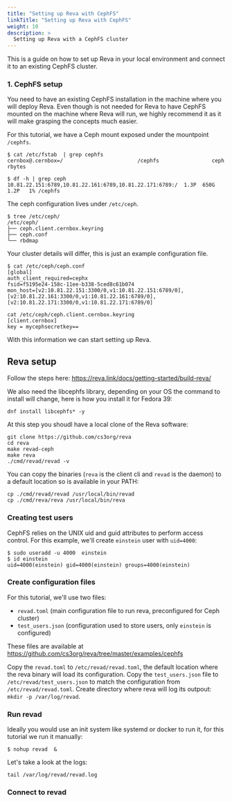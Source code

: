 ```yaml
---
title: "Setting up Reva with CephFS"
linkTitle: "Setting up Reva with CephFS"
weight: 10
description: >
  Setting up Reva with a CephFS cluster
---
```


This is a guide on how to set up Reva in your local environment and connect it to an existing CephFS cluster.

### 1. CephFS setup
You need to have an existing CephFS installation in the machine where you will deploy Reva.
Even though is not needed for Reva to have CephFS mounted on the machine where Reva will run, we highly recommend it 
as it will make grasping the concepts much easier.

For this tutorial, we have a Ceph mount exposed under the mountpoint `/cephfs`.

```
$ cat /etc/fstab  | grep cephfs
cernbox@.cernbox=/                        /cephfs                 ceph    rbytes
```

```
$ df -h | grep ceph
10.81.22.151:6789,10.81.22.161:6789,10.81.22.171:6789:/  1.3P  650G  1.2P   1% /cephfs
```

The ceph configuration lives under `/etc/ceph`.

```
$ tree /etc/ceph/
/etc/ceph/
├── ceph.client.cernbox.keyring
├── ceph.conf
└── rbdmap
```

Your cluster details will differ, this is just an example configuration file.
```
$ cat /etc/ceph/ceph.conf
[global]
auth_client_required=cephx
fsid=f5195e24-158c-11ee-b338-5ced8c61b074
mon_host=[v2:10.81.22.151:3300/0,v1:10.81.22.151:6789/0],[v2:10.81.22.161:3300/0,v1:10.81.22.161:6789/0],[v2:10.81.22.171:3300/0,v1:10.81.22.171:6789/0]
```

```
cat /etc/ceph/ceph.client.cernbox.keyring
[client.cernbox]
key = mycephsecretkey==
```

With this information we can start setting up Reva.



## Reva setup


Follow the steps here:
https://reva.link/docs/getting-started/build-reva/

We also need the libcephfs library, depending on your OS the command to install will change, here is how you install it for Fedora 39:
```
dnf install libcephfs* -y
```

At this step you shoudl have a local clone of the Reva software:

```
git clone https://github.com/cs3org/reva
cd reva
make revad-ceph
make reva
./cmd/revad/revad -v
```

You can copy the binaries (`reva` is the client cli and `revad` is the daemon) to a default location so is available in your PATH:
```
cp ./cmd/revad/revad /usr/local/bin/revad
cp ./cmd/reva/reva /usr/local/bin/reva
```


### Creating test users
CephFS relies on the UNIX uid and guid attributes to perform access control.
For this example, we'll create `einstein` user with `uid=4000`:

```
$ sudo useradd -u 4000  einstein
$ id einstein
uid=4000(einstein) gid=4000(einstein) groups=4000(einstein)
```
### Create configuration files

For this tutorial, we'll use two files:
- `revad.toml` (main configuration file to run reva, preconfigured for Ceph cluster)
- `test_users.json` (configuration used to store users, only `einstein` is configured)

These files are available at https://github.com/cs3org/reva/tree/master/examples/cephfs

Copy the `revad.toml` to `/etc/revad/revad.toml`, the default location where the reva binary will load its configuration.
Copy the `test_users.json` file to `/etc/revad/test_users.json` to match the configuration from `/etc/revad/revad.toml`.
Create directory where reva will log its outpout: `mkdir -p /var/log/revad`.

### Run revad
Ideally you would use an init system like systemd or docker to run it, for this tutorial we run it manually:
```
$ nohup revad  &
```

Let's take a look at the logs:

```
tail /var/log/revad/revad.log
```

### Connect to revad
